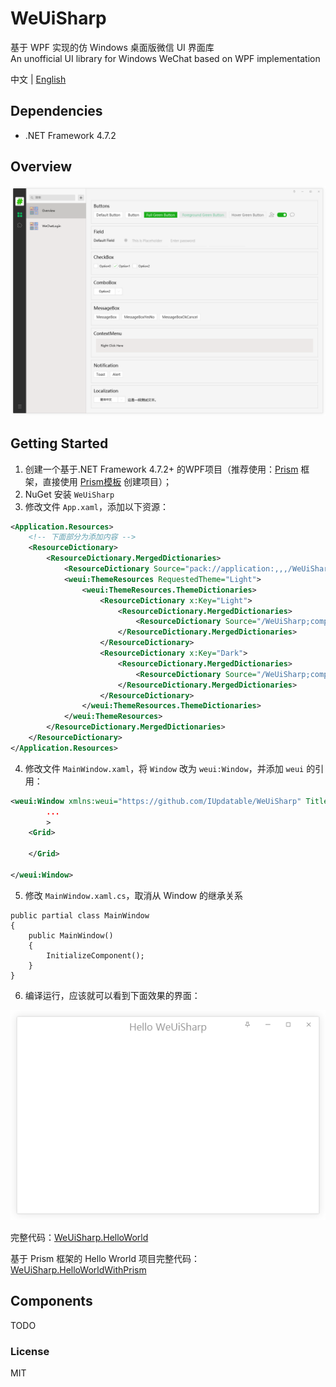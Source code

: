 
# WeUiSharp

基于 WPF 实现的仿 Windows 桌面版微信 UI 界面库<br>
An unofficial UI library for Windows WeChat based on WPF implementation

中文 | [English]()


## Dependencies

* .NET Framework 4.7.2

## Overview

![Overview](https://raw.githubusercontent.com/IUpdatable/WeUiSharp/master/Resources/Overview.png)


## Getting Started

1. 创建一个基于.NET Framework 4.7.2+ 的WPF项目（推荐使用：[Prism](https://github.com/PrismLibrary/Prism) 框架，直接使用 [Prism模板](https://marketplace.visualstudio.com/items?itemName=BrianLagunas.PrismTemplatePack) 创建项目）；
2. NuGet 安装 `WeUiSharp`
3. 修改文件 `App.xaml`，添加以下资源：
```xml
<Application.Resources>
    <!-- 下面部分为添加内容 -->
    <ResourceDictionary>
        <ResourceDictionary.MergedDictionaries>
            <ResourceDictionary Source="pack://application:,,,/WeUiSharp;component/ControlsResources.xaml"/>
            <weui:ThemeResources RequestedTheme="Light">
                <weui:ThemeResources.ThemeDictionaries>
                    <ResourceDictionary x:Key="Light">
                        <ResourceDictionary.MergedDictionaries>
                            <ResourceDictionary Source="/WeUiSharp;component/ThemeResources/Light.xaml" />
                        </ResourceDictionary.MergedDictionaries>
                    </ResourceDictionary>
                    <ResourceDictionary x:Key="Dark">
                        <ResourceDictionary.MergedDictionaries>
                            <ResourceDictionary Source="/WeUiSharp;component/ThemeResources/Dark.xaml" />
                        </ResourceDictionary.MergedDictionaries>
                    </ResourceDictionary>
                </weui:ThemeResources.ThemeDictionaries>
            </weui:ThemeResources>
        </ResourceDictionary.MergedDictionaries>
    </ResourceDictionary>
</Application.Resources>
```
4. 修改文件 `MainWindow.xaml`，将 `Window` 改为 `weui:Window`，并添加 `weui` 的引用：

```xml
<weui:Window xmlns:weui="https://github.com/IUpdatable/WeUiSharp" Title="Hello WeUiSharp"
        ...
        >
    <Grid>
        
    </Grid>

</weui:Window>
```

5. 修改 `MainWindow.xaml.cs`，取消从 Window 的继承关系

```CSharp
public partial class MainWindow
{
    public MainWindow()
    {
        InitializeComponent();
    }
}
```
6. 编译运行，应该就可以看到下面效果的界面：

![Hello Wrorld](https://raw.githubusercontent.com/IUpdatable/WeUiSharp/master/Resources/HelloWeUiSharp.png)

完整代码：[WeUiSharp.HelloWorld](https://github.com/IUpdatable/WeUiSharp/tree/master/Src/WeUiSharp.HelloWorld)

基于 Prism 框架的 Hello Wrorld 项目完整代码： [WeUiSharp.HelloWorldWithPrism](https://github.com/IUpdatable/WeUiSharp/tree/master/Src/WeUiSharp.HelloWorldWithPrism)

## Components

TODO



### License

MIT

